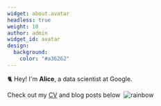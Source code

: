 ```yaml
---
widget: about.avatar
headless: true
weight: 10
author: admin
widget_id: avatar
design:
  background:
    color: "#a36262"
---
```

🐈 Hey! I'm **Alice**, a data scientist at Google.

Check out my [CV](https://github.com/yasamnoya/wowchemy-test/blob/main/about) and blog posts below  ![rainbow](https://github.githubassets.com/images/icons/emoji/unicode/1f308.png)